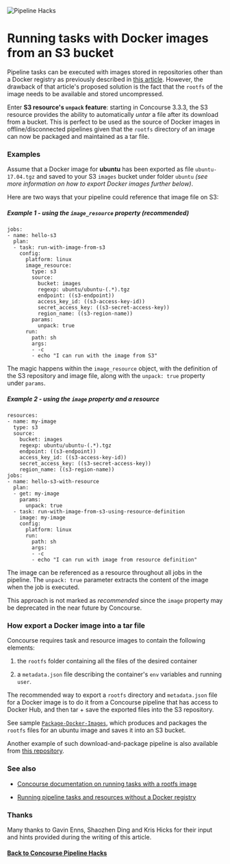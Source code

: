 ![Pipeline Hacks](https://github.com/pivotalservices/concourse-pipeline-samples/raw/master/common/images/concourse-and-s3-images.png)

# Running tasks with Docker images from an S3 bucket

Pipeline tasks can be executed with images stored in repositories other than a Docker registry as previously described in [this article](https://github.com/pivotalservices/concourse-pipeline-samples/tree/master/concourse-pipeline-hacks/docker-images-from-repo). However, the drawback of that article's proposed solution is the fact that the `rootfs` of the image needs to be available and stored uncompressed.

Enter **S3 resource's `unpack` feature**: starting in Concourse 3.3.3, the S3 resource provides the ability to automatically *untar* a file after its download from a bucket. This is perfect to be used as the source of Docker images in offline/disconnected pipelines given that the `rootfs` directory of an image can now be packaged and maintained as a tar file.  

### Examples

Assume that a Docker image for **ubuntu** has been exported as file `ubuntu-17.04.tgz` and saved to your S3 `images` bucket under folder `ubuntu` *(see more information on how to export Docker images further below)*.  

Here are two ways that your pipeline could reference that image file on S3:

##### Example 1 - using the `image_resource` property (recommended)

```
jobs:
- name: hello-s3
  plan:
  - task: run-with-image-from-s3
    config:
      platform: linux
      image_resource:
        type: s3
        source:
          bucket: images
          regexp: ubuntu/ubuntu-(.*).tgz
          endpoint: ((s3-endpoint))   
          access_key_id: ((s3-access-key-id))
          secret_access_key: ((s3-secret-access-key))
          region_name: ((s3-region-name))
        params:
          unpack: true
      run:
        path: sh
        args:
        - -c
        - echo "I can run with the image from S3"
```

The magic happens within the `image_resource` object, with the definition of the S3 repository and image file, along with the `unpack: true` property under `params`.  


##### Example 2 - using the `image` property and a resource

```
resources:
- name: my-image
  type: s3
  source:
    bucket: images
    regexp: ubuntu/ubuntu-(.*).tgz
    endpoint: ((s3-endpoint))
    access_key_id: ((s3-access-key-id))
    secret_access_key: ((s3-secret-access-key))
    region_name: ((s3-region-name))
jobs:
- name: hello-s3-with-resource
  plan:
  - get: my-image
    params:
      unpack: true
  - task: run-with-image-from-s3-using-resource-definition
    image: my-image
    config:
      platform: linux
      run:
        path: sh
        args:
        - -c
        - echo "I can run with image from resource definition"
```

The image can be referenced as a resource throughout all jobs in the pipeline. The `unpack: true` parameter extracts the content of the image when the job is executed.  

This approach is not marked as *recommended* since the `image` property may be deprecated in the near future by Concourse.


### How export a Docker image into a tar file

Concourse requires task and resource images to contain the following elements:

1. the `rootfs` folder containing all the files of the desired container

1. a `metadata.json` file describing the container's `env` variables and running `user`.

The recommended way to export a `rootfs` directory and `metadata.json` file for a Docker image is to do it from a Concourse pipeline that has access to Docker Hub, and then tar + save the exported files into the S3 repository.

See sample [`Package-Docker-Images`](package-docker-images.yml), which produces and packages the `rootfs` files for an ubuntu image and saves it into an S3 bucket.

Another example of such download-and-package pipeline is also available from [this repository](https://github.com/pivotal-cf/pcf-pipelines/blob/master/download-offline-resources/pipeline.yml).


### See also

- [Concourse documentation on running tasks with a rootfs image]( https://concourse-ci.org/running-tasks.html#task-config-image)

- [Running pipeline tasks and resources without a Docker registry](https://github.com/pivotalservices/concourse-pipeline-samples/tree/master/concourse-pipeline-hacks/docker-images-from-repo)


### Thanks

Many thanks to Gavin Enns, Shaozhen Ding and Kris Hicks for their input and hints provided during the writing of this article.  


#### [Back to Concourse Pipeline Hacks](..)
